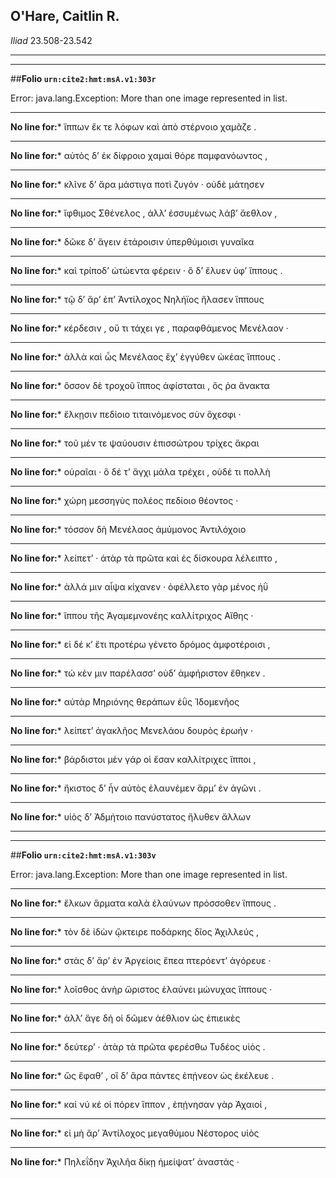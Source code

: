 ## O'Hare, Caitlin R.

*Iliad* 23.508-23.542

---

---

##**Folio `urn:cite2:hmt:msA.v1:303r`**



Error: java.lang.Exception: More than one image represented in list.

--- 

 **No line for:*** ἵππων ἔκ τε λόφων καὶ ἀπὸ στέρνοιο χαμᾶζε .

--- 

 **No line for:*** αὐτὸς δʼ ἐκ δίφροιο χαμαὶ θόρε παμφανόωντος ,

--- 

 **No line for:*** κλῖνε δʼ ἄρα μάστιγα ποτὶ ζυγόν · οὐδὲ μάτησεν

--- 

 **No line for:*** ἴφθιμος Σθένελος , ἀλλʼ ἐσσυμένως λάβʼ ἄεθλον ,

--- 

 **No line for:*** δῶκε δʼ ἄγειν ἑτάροισιν ὑπερθύμοισι γυναῖκα

--- 

 **No line for:*** καὶ τρίποδʼ ὠτώεντα φέρειν · ὃ δʼ ἔλυεν ὑφʼ ἵππους .

--- 

 **No line for:*** τῷ δʼ ἄρʼ ἐπʼ Ἀντίλοχος Νηλήϊος ἤλασεν ἵππους

--- 

 **No line for:*** κέρδεσιν , οὔ τι τάχει γε , παραφθάμενος Μενέλαον ·

--- 

 **No line for:*** ἀλλὰ καὶ ὧς Μενέλαος ἔχʼ ἐγγύθεν ὠκέας ἵππους .

--- 

 **No line for:*** ὅσσον δὲ τροχοῦ ἵππος ἀφίσταται , ὅς ῥα ἄνακτα

--- 

 **No line for:*** ἕλκῃσιν πεδίοιο τιταινόμενος σὺν ὄχεσφι ·

--- 

 **No line for:*** τοῦ μέν τε ψαύουσιν ἐπισσώτρου τρίχες ἄκραι

--- 

 **No line for:*** οὐραῖαι · ὃ δέ τʼ ἄγχι μάλα τρέχει , οὐδέ τι πολλὴ

--- 

 **No line for:*** χώρη μεσσηγὺς πολέος πεδίοιο θέοντος ·

--- 

 **No line for:*** τόσσον δὴ Μενέλαος ἀμύμονος Ἀντιλόχοιο

--- 

 **No line for:*** λείπετʼ · ἀτὰρ τὰ πρῶτα καὶ ἐς δίσκουρα λέλειπτο ,

--- 

 **No line for:*** ἀλλά μιν αἶψα κίχανεν · ὀφέλλετο γὰρ μένος ἠῢ

--- 

 **No line for:*** ἵππου τῆς Ἀγαμεμνονέης καλλίτριχος Αἴθης ·

--- 

 **No line for:*** εἰ δέ κʼ ἔτι προτέρω γένετο δρόμος ἀμφοτέροισι ,

--- 

 **No line for:*** τώ κέν μιν παρέλασσʼ οὐδʼ ἀμφήριστον ἔθηκεν .

--- 

 **No line for:*** αὐτὰρ Μηριόνης θεράπων ἐῢς Ἰδομενῆος

--- 

 **No line for:*** λείπετʼ ἀγακλῆος Μενελάου δουρὸς ἐρωήν ·

--- 

 **No line for:*** βάρδιστοι μὲν γάρ οἱ ἔσαν καλλίτριχες ἵπποι ,

--- 

 **No line for:*** ἤκιστος δʼ ἦν αὐτὸς ἐλαυνέμεν ἅρμʼ ἐν ἀγῶνι .

--- 

 **No line for:*** υἱὸς δʼ Ἀδμήτοιο πανύστατος ἤλυθεν ἄλλων

---

---

##**Folio `urn:cite2:hmt:msA.v1:303v`**



Error: java.lang.Exception: More than one image represented in list.

--- 

 **No line for:*** ἕλκων ἅρματα καλὰ ἐλαύνων πρόσσοθεν ἵππους .

--- 

 **No line for:*** τὸν δὲ ἰδὼν ᾤκτειρε ποδάρκης δῖος Ἀχιλλεύς ,

--- 

 **No line for:*** στὰς δʼ ἄρʼ ἐν Ἀργείοις ἔπεα πτερόεντʼ ἀγόρευε ·

--- 

 **No line for:*** λοῖσθος ἀνὴρ ὤριστος ἐλαύνει μώνυχας ἵππους ·

--- 

 **No line for:*** ἀλλʼ ἄγε δή οἱ δῶμεν ἀέθλιον ὡς ἐπιεικὲς

--- 

 **No line for:*** δεύτερʼ · ἀτὰρ τὰ πρῶτα φερέσθω Τυδέος υἱός .

--- 

 **No line for:*** ὣς ἔφαθʼ , οἳ δʼ ἄρα πάντες ἐπῄνεον ὡς ἐκέλευε .

--- 

 **No line for:*** καί νύ κέ οἱ πόρεν ἵππον , ἐπῄνησαν γὰρ Ἀχαιοί ,

--- 

 **No line for:*** εἰ μὴ ἄρʼ Ἀντίλοχος μεγαθύμου Νέστορος υἱὸς

--- 

 **No line for:*** Πηλεΐδην Ἀχιλῆα δίκῃ ἠμείψατʼ ἀναστάς ·